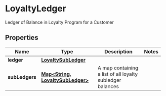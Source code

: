 

# LoyaltyLedger

Ledger of Balance in Loyalty Program for a Customer
## Properties

Name | Type | Description | Notes
------------ | ------------- | ------------- | -------------
**ledger** | [**LoyaltySubLedger**](LoyaltySubLedger.md) |  | 
**subLedgers** | [**Map&lt;String, LoyaltySubLedger&gt;**](LoyaltySubLedger.md) | A map containing a list of all loyalty subledger balances | 



